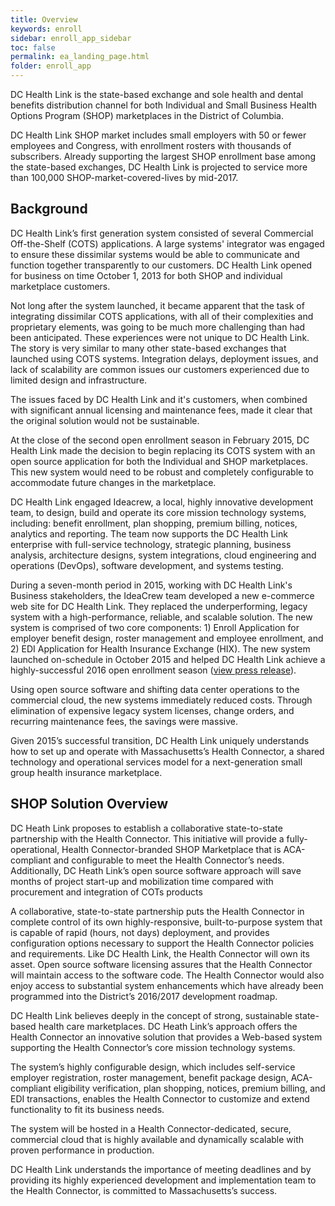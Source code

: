 ```yaml
---
title: Overview
keywords: enroll
sidebar: enroll_app_sidebar
toc: false
permalink: ea_landing_page.html
folder: enroll_app
---
```

DC Health Link is the state-based exchange and sole health and dental benefits distribution channel for both Individual and Small Business Health Options Program (SHOP) marketplaces in the District of Columbia.  

DC Health Link SHOP market includes small employers with 50 or fewer employees and Congress, with enrollment rosters with thousands of subscribers.  Already supporting the largest SHOP enrollment base among the state-based exchanges, DC Health Link is projected to service more than 100,000 SHOP-market-covered-lives by mid-2017.  

## Background

DC Health Link’s first generation system consisted of several Commercial Off-the-Shelf (COTS) applications.  A large systems' integrator was engaged to ensure these dissimilar systems would be able to communicate and function together transparently to our customers.  DC Health Link opened for business on time October 1, 2013 for both SHOP and individual marketplace customers.

Not long after the system launched, it became apparent that the task of integrating dissimilar COTS applications, with all of their complexities and proprietary elements, was going to be much more challenging than had been anticipated. These experiences were not unique to DC Health Link.  The story is very similar to many other state-based exchanges that launched using COTS systems. Integration delays, deployment issues, and lack of scalability are common issues our customers experienced due to limited design and infrastructure.

The issues faced by DC Health Link and it's customers, when combined with significant annual licensing and maintenance fees, made it clear that the original solution would not be sustainable.

At the close of the second open enrollment season in February 2015, DC Health Link made the decision to begin replacing its COTS system with an open source application for both the Individual and SHOP marketplaces. This new system would need to be robust and completely configurable to accommodate future changes in the marketplace.  

DC Health Link engaged Ideacrew, a local, highly innovative development team, to design, build and operate its core mission technology systems, including: benefit enrollment, plan shopping, premium billing, notices, analytics and reporting. The team now supports the DC Health Link enterprise with full-service technology, strategic planning, business analysis, architecture designs, system integrations, cloud engineering and operations (DevOps), software development, and systems testing.

During a seven-month period in 2015, working with DC Health Link's Business stakeholders, the IdeaCrew team developed a new e-commerce web site for DC Health Link. They replaced the underperforming, legacy system with a high-performance, reliable, and scalable solution.  The new system is comprised of two core components: 1) Enroll Application for employer benefit design, roster management and employee enrollment, and 2) EDI Application for Health Insurance Exchange (HIX).  The new system launched on-schedule in October 2015 and helped DC Health Link achieve a highly-successful 2016 open enrollment season ([view press release](http://hbx.dc.gov/release/dc-tops-nation-aca-enrollment-percentage "press release")).

Using open source software and shifting data center operations to the commercial cloud, the new systems immediately reduced costs. Through elimination of expensive legacy system licenses, change orders, and recurring maintenance fees, the savings were massive.

Given 2015’s successful transition, DC Health Link uniquely understands how to set up and operate with Massachusetts’s Health Connector, a shared technology and operational services model for a next-generation small group health insurance marketplace. 

## SHOP Solution Overview

DC Heath Link proposes to establish a collaborative state-to-state partnership with the Health Connector. This initiative will provide a fully-operational, Health Connector-branded SHOP Marketplace that is ACA-compliant and configurable to meet the Health Connector’s needs. Additionally, DC Heath Link’s open source software approach will save months of project start-up and mobilization time compared with procurement and integration of COTs products 

A collaborative, state-to-state partnership puts the Health Connector in complete control of its own highly-responsive, built-to-purpose system that is capable of rapid (hours, not days) deployment, and provides configuration options necessary to support the Health Connector policies and requirements. Like DC Health Link, the Health Connector will own its asset. Open source software licensing assures that the Health Connector will maintain access to the software code.  The Health Connector would also enjoy access to substantial system enhancements which have already been programmed into the District’s 2016/2017 development roadmap. 

DC Health Link believes deeply in the concept of strong, sustainable state-based health care marketplaces. DC Heath Link’s approach offers the Health Connector an innovative solution that provides a Web-based system supporting the Health Connector’s core mission technology systems.  

The system’s highly configurable design, which includes self-service employer registration, roster management, benefit package design, ACA-compliant eligibility verification, plan shopping, notices, premium billing, and EDI transactions, enables the Health Connector to customize and extend functionality to fit its business needs. 

The system will be hosted in a Health Connector-dedicated, secure, commercial cloud that is highly available and dynamically scalable with proven performance in production. 

DC Health Link understands the importance of meeting deadlines and by providing its highly experienced development and implementation team to the Health Connector, is committed to Massachusetts’s success.
